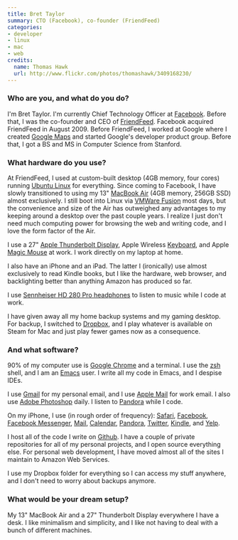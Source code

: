 ```yaml
---
title: Bret Taylor
summary: CTO (Facebook), co-founder (FriendFeed)
categories:
- developer
- linux
- mac
- web
credits:
  name: Thomas Hawk
  url: http://www.flickr.com/photos/thomashawk/3409168230/
---
```


### Who are you, and what do you do?

I'm Bret Taylor. I'm currently Chief Technology Officer at [Facebook][]. Before that, I was the co-founder and CEO of [FriendFeed][]. Facebook acquired FriendFeed in August 2009. Before FriendFeed, I worked at Google where I created [Google Maps][google-maps] and started Google's developer product group. Before that, I got a BS and MS in Computer Science from Stanford.

### What hardware do you use?

At FriendFeed, I used at custom-built desktop (4GB memory, four cores) running [Ubuntu Linux][ubuntu] for everything. Since coming to Facebook, I have slowly transitioned to using my 13" [MacBook Air][macbook-air] (4GB memory, 256GB SSD) almost exclusively. I still boot into Linux via [VMWare Fusion][vmware-fusion] most days, but the convenience and size of the Air has outweighed any advantages to my keeping around a desktop over the past couple years. I realize I just don't need much computing power for browsing the web and writing code, and I love the form factor of the Air.

I use a 27" [Apple Thunderbolt Display][thunderbolt-display], Apple Wireless [Keyboard][keyboard], and Apple [Magic Mouse][magic-mouse] at work. I work directly on my laptop at home.

I also have an iPhone and an iPad. The latter I (ironically) use almost exclusively to read Kindle books, but I like the hardware, web browser, and backlighting better than anything Amazon has produced so far.

I use [Sennheiser HD 280 Pro headphones][hd-280-pro] to listen to music while I code at work.

I have given away all my home backup systems and my gaming desktop. For backup, I switched to [Dropbox][], and I play whatever is available on Steam for Mac and just play fewer games now as a consequence.

### And what software?

90% of my computer use is [Google Chrome][chrome] and a terminal. I use the [zsh][] shell, and I am an [Emacs][] user. I write all my code in Emacs, and I despise IDEs.

I use [Gmail][] for my personal email, and I use [Apple Mail][mail] for work email. I also use [Adobe Photoshop][photoshop] daily. I listen to [Pandora][] while I code.

On my iPhone, I use (in rough order of frequency): [Safari][safari-ios], [Facebook][facebook-ios], [Facebook Messenger][facebook-messenger-ios], [Mail][mail-ios], [Calendar][calendar-ios], [Pandora][pandora-ios], [Twitter][twitter-ios], [Kindle][kindle-ios], and [Yelp][yelp-ios].

I host all of the code I write on [Github][]. I have a couple of private repositories for all of my personal projects, and I open source everything else. For personal web development, I have moved almost all of the sites I maintain to Amazon Web Services.

I use my Dropbox folder for everything so I can access my stuff anywhere, and I don't need to worry about backups anymore.

### What would be your dream setup?

My 13" MacBook Air and a 27" Thunderbolt Display everywhere I have a desk. I like minimalism and simplicity, and I like not having to deal with a bunch of different machines.

[thunderbolt-display]: https://www.apple.com/displays/ "A Thunderbolt-powered monitor."
[hd-280-pro]: https://www.amazon.com/Sennheiser-HD-280-Pro-Headphones/dp/B000065BPB "Closed stereo headphones."
[macbook-air]: https://www.apple.com/macbook-air/ "A very thin laptop."
[magic-mouse]: https://www.apple.com/magicmouse/ "A multi-touch mouse."
[keyboard]: https://www.apple.com/keyboard/ "The keyboard."
[ubuntu]: https://www.ubuntu.com/ "A Unix distribution."
[google-maps]: https://www.google.com/maps/ "Web-based map tools."
[gmail]: https://mail.google.com/mail/ "Web-based email."
[github]: https://github.com/ "A Git code repository service."
[zsh]: http://www.zsh.org/ "An interactive shell and scripting language."
[twitter-ios]: https://itunes.apple.com/app/twitter/id333903271 "A Twitter client."
[safari-ios]: https://en.wikipedia.org/wiki/Safari_(web_browser)#iOS-specific_features "A web browser included with iOS."
[friendfeed]: https://en.wikipedia.org/wiki/FriendFeed "Web-based social aggregation."
[facebook]: https://www.facebook.com/ "A social networking site."
[facebook-ios]: https://itunes.apple.com/us/app/facebook/id284882215 "An iPhone app for accessing Facebook."
[facebook-messenger-ios]: https://itunes.apple.com/us/app/facebook-messenger/id454638411 "A Facebook chat client app."
[mail-ios]: https://www.apple.com/ios/ios-10/ "A mail client included with iOS."
[mail]: https://en.wikipedia.org/wiki/Mail_(application) "The default Mac OS X mail client."
[chrome]: https://www.google.com/intl/en/chrome/browser/ "A WebKit-based browser, where each tab runs in its own thread."
[calendar-ios]: https://www.apple.com/ios/ios-10/ "A calendar app included with iOS."
[dropbox]: https://www.dropbox.com/ "Online syncing and storage."
[vmware-fusion]: https://www.vmware.com/products/fusion.html "A PC emulator for the Mac."
[emacs]: http://www.gnu.org/software/emacs/ "A free open-source text editor."
[kindle-ios]: https://itunes.apple.com/gb/app/kindle/id302584613 "An iPhone app for accessing Kindle content from Amazon."
[yelp-ios]: https://itunes.apple.com/app/yelp/id284910350?mt=8 "An iPhone app for accessing Yelp reviews."
[pandora]: http://www.pandora.com/ "A personalised Internet radio station."
[pandora-ios]: https://itunes.apple.com/app/pandora-radio/id284035177 "An iPhone app for streaming your personal Pandora radio station."
[photoshop]: https://www.adobe.com/products/photoshop.html "A bitmap image editor."
